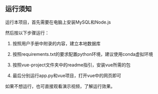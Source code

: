 ## 运行须知

运行本项目，首先需要在电脑上安装MySQL和Node.js

然后按以下步骤运行：

1. 按照用户手册中附录的内容，建立本地数据库
2. 按照requirements.txt的要求配置python环境，建议使用conda虚拟环境
3. 按照vue-project文件夹中的readme指引，安装vue所需的包

4. 最后分别运行app.py和vue项目，打开vue中的网页即可

如果不想运行，也可直接观看演示视频，了解运行效果。

